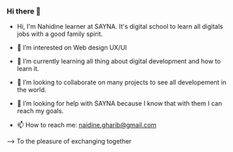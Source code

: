 ### Hi there 👋

- Hi, I'm Nahidine learner at SAYNA.  It's digital school to learn all digitals jobs with a good family spirit.
- 🔭 I’m interested on Web design UX/UI
- 🌱 I’m currently learning all thing about digital development and how to learn it.
- 👯 I’m looking to collaborate on many projects to see all developement in the world.
- 🤔 I’m looking for help with SAYNA because I know that with them I can reach my goals.

- 📫 How to reach me: naidine.gharib@gmail.com 

--> To the pleasure of exchanging together
